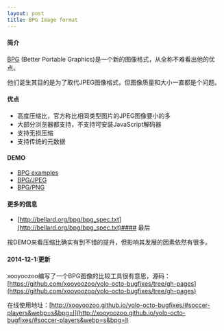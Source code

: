 ```yaml
---
layout: post
title: BPG Image format
---
```


#### 简介

[BPG](http://bellard.org/) (Better Portable Graphics)是一个新的图像格式，从全称不难看出他的优点。

他们诞生其目的是为了取代JPEG图像格式，但图像质量和大小一直都是个问题。

#### 优点

- 高度压缩比，官方称比相同类型图片的JPEG图像要小的多
- 大部分浏览器都支持，不支持可安装JavaScript解码器
- 支持无损压缩
- 支持传统的元数据

#### DEMO

- [BPG examples](http://bellard.org/bpg/gallery1.html)
- [BPG/JPEG](http://bellard.org/bpg/lena.html)
- [BPG/PNG](http://bellard.org/bpg/gallery2.html)

#### 更多的信息

- [http://bellard.org/bpg/bpg_spec.txt](http://bellard.org/bpg/bpg_spec.txt)#### 最后

按DEMO来看压缩比确实有到不错的提升，但影响其发展的因素依然有很多。

#### 2014-12-1:更新

xooyoozoo编写了一个BPG图像的比较工具很有意思，源码：[https://github.com/xooyoozoo/yolo-octo-bugfixes/tree/gh-pages](https://github.com/xooyoozoo/yolo-octo-bugfixes/tree/gh-pages)

在线使用地址：[http://xooyoozoo.github.io/yolo-octo-bugfixes/#soccer-players&webp=s&bpg=l](http://xooyoozoo.github.io/yolo-octo-bugfixes/#soccer-players&webp=s&bpg=l)